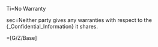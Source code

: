 Ti=No Warranty

sec=Neither party gives any warranties with respect to the {_Confidential_Information} it shares.

=[G/Z/Base]